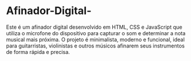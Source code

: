 # Afinador-Digital-
Este é um afinador digital desenvolvido em HTML, CSS e JavaScript que utiliza o microfone do dispositivo para capturar o som e determinar a nota musical mais próxima. O projeto é minimalista, moderno e funcional, ideal para guitarristas, violinistas e outros músicos afinarem seus instrumentos de forma rápida e precisa.
